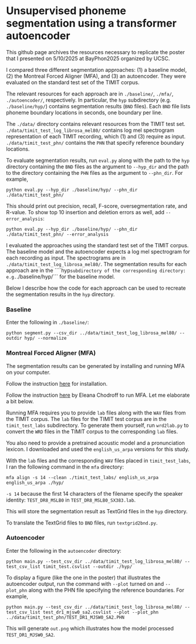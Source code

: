 # Unsupervised phoneme segmentation using a transformer autoencoder

This github page archives the resources necessary to replicate the poster that I presented on 5/10/2025 at BayPhon2025 organized by UCSC.

I compared three different segmentation approaches: (1) a baseline model, (2) the Montreal Forced Aligner (MFA), and (3) an autoencoder. They were evaluated on the standard test set of the TIMIT corpus.

The relevant resources for each approach are in ```./baseline/```, ```./mfa/```, ```./autoencoder/```, respectively. In particular, the ```hyp``` subdirectory (e.g. ```./baseline/hyp/```) contains segmentation results (```BND``` files). Each ```BND``` file lists phoneme boundary locations in seconds, one boundary per line.

The ```./data/``` directory contains relevant resources from the TIMIT test set. ```./data/timit_test_log_librosa_mel80/``` contains log mel spectrogram representation of each TIMIT recording, which (1) and (3) require as input. ```./data/timit_test_phn/``` contains the ```PHN``` that specify reference boundary locations.

To evaluate segmentation results, run ```eval.py``` along with the path to the ```hyp``` directory containing the ```BND``` files as the argument to ```--hyp_dir``` and the path to the directory containing the ```PHN``` files as the argument to ```--phn_dir```. For example,

```
python eval.py --hyp_dir ./baseline/hyp/ --phn_dir ./data/timit_test_phn/
```

This should print out precision, recall, F-score, oversegmentation rate, and R-value. To show top 10 insertion and deletion errors as well, add ```--error_analysis```:

```
python eval.py --hyp_dir ./baseline/hyp/ --phn_dir ./data/timit_test_phn/ --error_analysis
```

I evaluated the approaches using the standard test set of the TIMIT corpus. The baseline model and the autoencoder expects a log mel spectrogram for each recording as input. The spectrograms are in ```./data/timit_test_log_librosa_mel80/```. The segmentation results for each approach are in the ````hyp``` subdirectory of the corresponding directory: e.g. ```./baseline/hyp/``` for the baseline model.

Below I describe how the code for each approach can be used to recreate the segmentation results in the ```hyp``` directory.

### Baseline 

Enter the following in ```./baseline/```:

```
python segment.py --csv_dir ../data/timit_test_log_librosa_mel80/ --outdir hyp/ --normalize
```

### Montreal Forced Aligner (MFA)

The segmentation results can be generated by installing and running MFA on your computer.

Follow the instruction [here](https://montreal-forced-aligner.readthedocs.io/en/latest/installation.html) for installation.

Follow the instruction [here](https://eleanorchodroff.com/tutorial/montreal-forced-aligner.html) by Eleana Chodroff to run MFA. Let me elaborate a bit below.

Running MFA requires you to provide ```lab``` files along with the ```WAV``` files from the TIMIT corpus. The ```lab``` files for the TIMIT test corpus are in the ```timit_test_labs``` subdirectory. To generate them yourself, run ```wrd2lab.py``` to convert the ```WRD``` files in the TIMIT corpus to the corresponding ```lab``` files.

You also need to provide a pretrained acoustic model and a pronunciation lexicon. I downloaded and used the ```english_us_arpa``` versions for this study.

With the ```lab``` files and the corresponding ```WAV``` files placed in ```timit_test_labs```, I ran the following command in the ```mfa``` directory:

```
mfa align -s 14 --clean ./timit_test_labs/ english_us_arpa english_us_arpa ./hyp/
```

```-s 14``` because the first 14 characters of the filename specify the speaker identity: ```TEST_DR8_MSLB0``` in ```TEST_DR8_MSLB0_SX383.lab```.

This will store the segmentation result as TextGrid files in the ```hyp``` directory.

To translate the TextGrid files to ```BND``` files, run ```textgrid2bnd.py```.

### Autoencoder

Enter the following in the ```autoencoder``` directory:

```
python main.py --test_csv_dir ../data/timit_test_log_librosa_mel80/ --test_csv_list timit_test.csvlist --outdir ./hyp/ 
```

To display a figure (like the one in the poster) that illustrates the autoencoder output, run the command with ```--plot``` turned on and ```--plot_phn``` along with the PHN file specifying the reference boundaries. For example,

```
python main.py --test_csv_dir ../data/timit_test_log_librosa_mel80/ --test_csv_list test_dr1_mjsw0_sa2.csvlist --plot --plot_phn ../data/timit_test_phn/TEST_DR1_MJSW0_SA2.PHN 
```

This will generate ```out.png``` which illustrates how the model processed ```TEST_DR1_MJSW0_SA2```.
